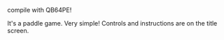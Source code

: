 compile with QB64PE!

It's a paddle game. Very simple! Controls and instructions are on the title screen.